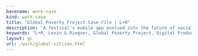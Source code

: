 ```yaml
---
basename: work-case
kind: work-case
title: "Global Poverty Project Case File | L+R"
description: "A festival’s mobile app evolved into the future of social activism and awareness"
keywords: "L+R, Levin & Riegner, Global Poverty Project, Digital Product Development, Applied Innovation, mobile, application, app, global, social, activism"
layout: gc
url: /work/global-citizen.html
---
```

